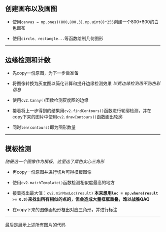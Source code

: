 ## 创建画布以及画图
- 使用`canvas = np.ones((800,800,3),np.uint8)*255`创建一个800*800的白色画布

- 使用`circle、rectangle...`等函数绘制几何图形

---

## 边缘检测和计数
- 先copy一份原图，为下一步做准备

- 将图像转换为灰度图以简化计算和提升边缘检测效果
  *毕竟边缘检测用不到色彩信息*

- 使用`cv2.Canny()`函数检测灰度图的边缘

- 接着将上一步得到的结果用`cv2.findContours()`函数进行轮廓检测，并在copy下来的图片中使用`cv2.drawContours()`函数画出轮廓

- 同时`len(contours)`即为图形数量

---

## 模板检测
*随便选一个图像作为模板，这里选了紫色实心三角形*
- 再copy一份原图并进行切片可得模板图像

- 使用`cv2.matchTemplate()`函数检测相似度最高的地方

- 接着找出最大值：`cv2.minMaxLoc(result)`
**本来想用`loc = np.where(result >= 0.8)`来找出所有相似的点的，但会造成大量框框重叠，难以战胜QAQ**

- 在copy下来的图像画矩形框出对应三角形，并进行标注

---

最后是展示上述所有图片的代码
